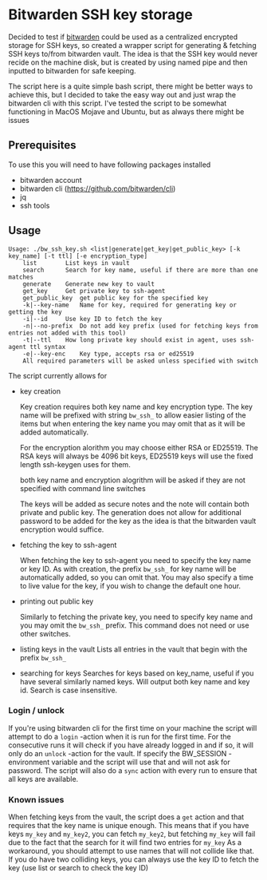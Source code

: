 # Bitwarden SSH key storage

Decided to test if [bitwarden](https://bitwarden.com/) could be used as a centralized encrypted storage for SSH keys, so created a wrapper script for generating & fetching SSH keys
to/from bitwarden vault. The idea is that the SSH key would never recide on the machine disk, but is created by using named pipe and then inputted to bitwarden
for safe keeping.

The script here is a quite simple bash script, there might be better ways to achieve this, but I decided to take the easy way out and just wrap the bitwarden 
cli with this script. I've tested the script to be somewhat functioning in MacOS Mojave and Ubuntu, but as always there might be issues

## Prerequisites

To use this you will need to have following packages installed
* bitwarden account
* bitwarden cli (https://github.com/bitwarden/cli)
* jq
* ssh tools

## Usage

```
Usage: ./bw_ssh_key.sh <list|generate|get_key|get_public_key> [-k key_name] [-t ttl] [-e encryption_type]
	list		List keys in vault
	search		Search for key name, useful if there are more than one matches
	generate	Generate new key to vault
	get_key		Get private key to ssh-agent
	get_public_key	get public key for the specified key
	-k|--key-name	Name for key, required for generating key or getting the key
	-i|--id		Use key ID to fetch the key
	-n|--no-prefix	Do not add key prefix (used for fetching keys from entries not added with this tool)
	-t|--ttl	How long private key should exist in agent, uses ssh-agent ttl syntax
	-e|--key-enc	Key type, accepts rsa or ed25519
	All required parameters will be asked unless specified with switch
```

The script currently allows for 
* key creation

   Key creation requires both key name and key encryption type. The key name will be prefixed with string `bw_ssh_` to allow easier listing of the items
   but when entering the key name you may omit that as it will be added automatically. 

   For the encryption alorithm you may choose either RSA or ED25519. The RSA keys will always be 4096 bit keys, ED25519 keys will use the fixed length
   ssh-keygen uses for them.

   both key name and encryption alogrithm will be asked if they are not specified with command line switches
   
   The keys will be added as secure notes and the note will contain both private and public key. The generation does not allow for additional password
   to be added for the key as the idea is that the bitwarden vault encryption would suffice.

* fetching the key to ssh-agent

  When fetching the key to ssh-agent you need to specify the key name or key ID. As with creation, the prefix `bw_ssh_` for key name will be automatically added, so you can
  omit that. You may also specify a time to live value for the key, if you wish to change the default one hour.

* printing out public key
  
  Similarly to fetching the private key, you need to specify key name and you may omit the `bw_ssh_` prefix. This command does not need or use other
  switches.

* listing keys in the vault
  Lists all entries in the vault that begin with the prefix `bw_ssh_`

* searching for keys
  Searches for keys based on key_name, useful if you have several similarly named keys. Will output both key name and key id. Search is case insensitive.

### Login / unlock

If you're using bitwarden cli for the first time on your machine the script will attempt to do a `login` -action when it is run for the first time.
For the consecutive runs it will check if you have already logged in and if so, it will only do an `unlock` -action for the vault. If specify the 
BW_SESSION -environment variable and the script will use that and will not ask for password. The script will also do a `sync` action with every run
to ensure that all keys are available.

### Known issues

When fetching keys from the vault, the script does a `get` action and that requires that the key name is unique enough. This means that if you have keys
`my_key` and `my_key2`, you can fetch `my_key2`, but fetching `my_key` will fail due to the fact that the search for it will find two entries for `my_key`
As a workaround, you should attempt to use names that will not collide like that. If you do have two colliding keys, you can always use the key ID to 
fetch the key (use list or search to check the key ID)
